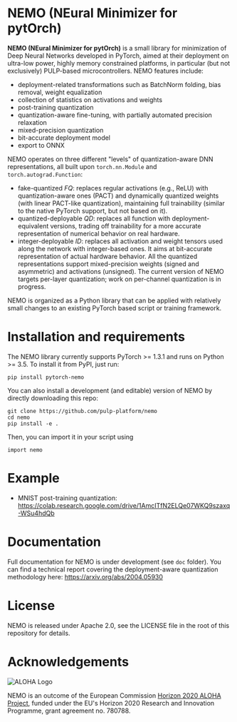 # NEMO (NEural Minimizer for pytOrch)
**NEMO (NEural Minimizer for pytOrch)** is a small library for minimization of Deep Neural Networks developed in PyTorch, aimed at their deployment on ultra-low power, highly memory constrained platforms, in particular (but not exclusively) PULP-based microcontrollers.
NEMO features include:
 - deployment-related transformations such as BatchNorm folding, bias removal, weight equalization 
 - collection of statistics on activations and weights
 - post-training quantization
 - quantization-aware fine-tuning, with partially automated precision relaxation
 - mixed-precision quantization
 - bit-accurate deployment model
 - export to ONNX

NEMO operates on three different "levels" of quantization-aware DNN representations, all built upon `torch.nn.Module` and `torch.autograd.Function`:
 - fake-quantized *FQ*: replaces regular activations (e.g., ReLU) with quantization-aware ones (PACT) and dynamically quantized weights (with linear PACT-like quantization), maintaining full trainability (similar to the native PyTorch support, but not based on it).
 - quantized-deployable *QD*: replaces all function with deployment-equivalent versions, trading off trainability for a more accurate representation of numerical behavior on real hardware.
 - integer-deployable *ID*: replaces all activation and weight tensors used along the network with integer-based ones. It aims at bit-accurate representation of actual hardware behavior.
All the quantized representations support mixed-precision weights (signed and asymmetric) and activations (unsigned). The current version of NEMO targets per-layer quantization; work on per-channel quantization is in progress.

NEMO is organized as a Python library that can be applied with relatively small changes to an existing PyTorch based script or training framework.

# Installation and requirements
The NEMO library currently supports PyTorch >= 1.3.1 and runs on Python >= 3.5.
To install it from PyPI, just run:
```
pip install pytorch-nemo
```
You can also install a development (and editable) version of NEMO by directly downloading this repo:
```
git clone https://github.com/pulp-platform/nemo
cd nemo
pip install -e .
```
Then, you can import it in your script using
```
import nemo
```

# Example
- MNIST post-training quantization: https://colab.research.google.com/drive/1AmcITfN2ELQe07WKQ9szaxq-WSu4hdQb

# Documentation
Full documentation for NEMO is under development (see `doc` folder). You can find a technical report covering the deployment-aware quantization methodology here: https://arxiv.org/abs/2004.05930

# License
NEMO is released under Apache 2.0, see the LICENSE file in the root of this repository for details.

# Acknowledgements
![ALOHA Logo](/var/aloha.png)

NEMO is an outcome of the European Commission [Horizon 2020 ALOHA Project](https://www.aloha-h2020.eu/), funded under the EU's Horizon 2020 Research and Innovation Programme, grant agreement no. 780788.
